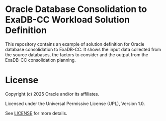# Oracle Database Consolidation to ExaDB-CC Workload Solution Definition

This repository contains an example of solution definition for Oracle database consolidation to ExaDB-CC. It shows the input data collected from the source databases, the factors to consider and the output from the ExaDB-CC consolidation planning.

# License

Copyright (c) 2025 Oracle and/or its affiliates.

Licensed under the Universal Permissive License (UPL), Version 1.0.

See [LICENSE](https://github.com/oracle-devrel/technology-engineering/blob/folder-structure/LICENSE) for more details.

